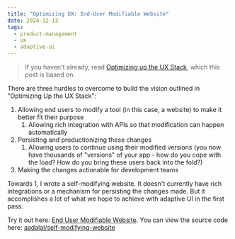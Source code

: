 ```yaml
---
title: "Optimizing UX: End-User Modifiable Website"
date: 2024-12-13
tags:
  - product-management
  - ux
  - adaptive-ui
---
```


> If you haven't already, read [Optimizing up the UX Stack](/p/optimizing-up-the-ux-stack), which this post is based on.

There are three hurdles to overcome to build the vision outlined in "Optimizing Up the UX Stack":

1. Allowing end users to modify a tool (in this case, a website) to make it better fit their purpose
    1. Allowing rich integration with APIs so that modification can happen automatically
2. Persisting and productionizing these changes
    1. Allowing users to continue using their modified versions (you now have thousands of "versions" of your app - how do you cope with the load? How do you bring these users back into the fold?)
3. Making the changes actionable for development teams

Towards 1, I wrote a self-modifying website. It doesn't currently have rich integrations or a mechanism for persisting the changes made. But it accomplishes a lot of what we hope to achieve with adaptive UI in the first pass.

Try it out here: [End User Modifiable Website](/self-modifying-website.html). You can view the source code here: [aadalal/self-modifying-website](https://github.com/AaDalal/self-modifying-website)
